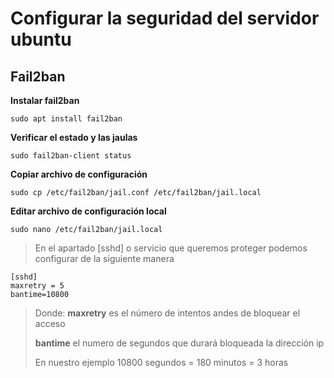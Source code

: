 # Configurar la seguridad del servidor ubuntu

## Fail2ban

**Instalar fail2ban**
```
sudo apt install fail2ban
```

**Verificar el estado y las jaulas**
```
sudo fail2ban-client status
```

**Copiar archivo de configuración**
```
sudo cp /etc/fail2ban/jail.conf /etc/fail2ban/jail.local
```

**Editar archivo de configuración local**
```
sudo nano /etc/fail2ban/jail.local
```

> En el apartado [sshd] o servicio que queremos proteger podemos configurar de la siguiente manera

```
[sshd]
maxretry = 5
bantime=10800
```

> Donde:
> **maxretry** es el número de intentos andes de bloquear el acceso 
> 
> **bantime** el numero de segundos que durará bloqueada la dirección ip
> 
> En nuestro ejemplo 10800 segundos = 180 minutos = 3 horas
